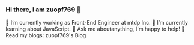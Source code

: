 ### Hi there, I am zuopf769 👋

🔭 I’m currently working as Front-End Engineer at mtdp Inc.
🌱 I’m currently learning about JavaScript.
💬 Ask me aboutanything, I'm happy to help!
📝 Read my blogs: zuopf769's Blog
